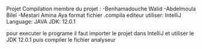 Projet Compilation 
membre du projet :
 -Benhamadouche Walid
 -Abdelmoula Bilel
 -Mestari Amina Aya
format fichier .compila 
editeur utiliser: IntelliJ
Language: JAVA
JDK: 12.0.1

pour executer le programe il faut importer le projet dans IntelliJ et utiliser le JDK 12.0.1 puis compiler le fichier analyseur
